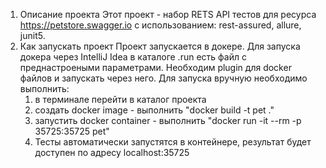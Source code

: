 
1. Описание проекта
   Этот проект - набор RETS API тестов для ресурса https://petstore.swagger.io  с использованием: rest-assured, allure, junit5.
2. Как запускать проект
Проект запускается в докере. Для запуска докера через IntelliJ Idea в 
каталоге .run есть файл с преднастроеными параметрами. Необходим plugin для docker файлов и запускать через него.
Для запуска вручную необходимо выполнить:
   1. в терминале перейти в каталог проекта
   2.  создать docker image - выполнить "docker build -t pet ."
   3. запустить docker container - выполнить "docker run -it --rm -p 35725:35725 pet"
   4. Тесты автоматически запустятся в контейнере, результат будет доступен по адресу localhost:35725



